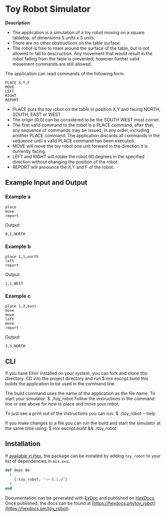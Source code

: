# Toy Robot Simulator

**Description**
- The application is a simulation of a toy robot moving on a square tabletop,
  of dimensions 5 units x 5 units.
- There are no other obstructions on the table surface.
- The robot is free to roam around the surface of the table, but is not allowed to fall to descruction. 
  Any movement that would result in the robot falling from the table is prevented, however further valid
  movement commands are still allowed.

The application can read commands of the following form:

    PLACE X,Y,F
    MOVE
    LEFT
    RIGHT
    REPORT

- PLACE puts the toy robot on the table in position X,Y and facing NORTH,
  SOUTH, EAST or WEST.
- The origin (0,0) can be considered to be the SOUTH WEST most corner.
- The first valid command to the robot is a PLACE command, after that, any
  sequence of commands may be issued, in any order, including another PLACE
  command. The application discards all commands in the sequence until
  a valid PLACE command has been executed.
- MOVE will move the toy robot one unit forward in the direction it is
  currently facing.
- LEFT and RIGHT will rotate the robot 90 degrees in the specified direction
  without changing the position of the robot.
- REPORT will announce the X,Y and F of the robot.

Example Input and Output
------------------------

### Example a

    place
    move
    report

Output:

    0,1,NORTH

### Example b

    place 1,1,north
    left
    report

Output:

    1,1,WEST

### Example c

    place 1,2,east
    move
    move
    left
    move
    report

Output:

    3,3,NORTH

## CLI

If you have Elixir installed on your system, you can fork and clone this directory. 
CD into the project directory and run 
   $ mix escript.build 
this builds the application to be used in the command line. 

The build command uses the name of the application as the file name. To start your simulator:
   $ ./toy_robot
Follow the instructions in the command line or see above for how to place and move your robot.

To just see a print out of the instructions you can run:
   $ ./toy_robot --help

If you make changes to a file you can run the build and start the simulator at the same time using:
   $ mix escript.build && ./toy_robot



## Installation

If [available in Hex](https://hex.pm/docs/publish), the package can be installed
by adding `toy_robot` to your list of dependencies in `mix.exs`:

```elixir
def deps do
  [
    {:toy_robot, "~> 0.1.0"}
  ]
end
```

Documentation can be generated with [ExDoc](https://github.com/elixir-lang/ex_doc)
and published on [HexDocs](https://hexdocs.pm). Once published, the docs can
be found at [https://hexdocs.pm/toy_robot](https://hexdocs.pm/toy_robot).
